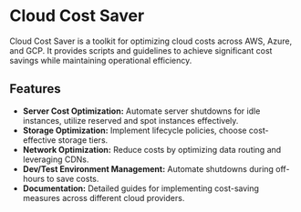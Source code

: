# Cloud Cost Saver

Cloud Cost Saver is a toolkit for optimizing cloud costs across AWS, Azure, and GCP. It provides scripts and guidelines to achieve significant cost savings while maintaining operational efficiency.

## Features

- **Server Cost Optimization:** Automate server shutdowns for idle instances, utilize reserved and spot instances effectively.
- **Storage Optimization:** Implement lifecycle policies, choose cost-effective storage tiers.
- **Network Optimization:** Reduce costs by optimizing data routing and leveraging CDNs.
- **Dev/Test Environment Management:** Automate shutdowns during off-hours to save costs.
- **Documentation:** Detailed guides for implementing cost-saving measures across different cloud providers.

